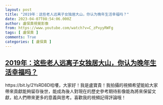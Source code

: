 ```yaml
---
layout: post
title: "2019年：这些老人远离子女独居大山，你认为晚年生活幸福吗？"
date: 2023-04-07T08:54:06.000Z
author: 盧保貴視覺影像
from: https://www.youtube.com/watch?v=C_zPxyyRWFg
tags: [ 盧保貴 ]
comments: True
categories: [ 盧保貴 ]
---
```

<!--1680857646000-->
[2019年：这些老人远离子女独居大山，你认为晚年生活幸福吗？](https://www.youtube.com/watch?v=C_zPxyyRWFg)
------

<div>
https://bit.ly/2YsRD8D哈嘍，大家好！我是盧寶貴！我拍攝的視頻希望能給大家帶來貢獻能夠留存後世，能成為後人對現在的歷史參考期待影像能為將來保留文獻，給人們帶來更多的意義與思考。喜歡我的視頻記得評論哦！
</div>
